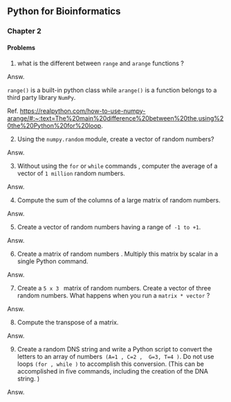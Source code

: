 
## Python for Bioinformatics 
### Chapter 2
#### Problems
1. what is the different between  ```range``` and ```arange``` functions ?

Answ.

```range()``` is a built-in python class while ```arange()``` is a function belongs to a third party library ```NumPy```.

Ref.
https://realpython.com/how-to-use-numpy-arange/#:~:text=The%20main%20difference%20between%20the,using%20the%20Python%20for%20loop.



2. Using the ```numpy.random``` module, create a vector of random numbers?

Answ.



3. Without using the ```for``` or ```while``` commands , computer the average of a vector of ```1 million``` random numbers.

Answ.


4. Compute the sum of the columns of a large matrix of random numbers. 

Answ.



5. Create a vector of random numbers having a range of``` -1 to +1```.

Answ.


6. Create a matrix of random numbers . Multiply this matrix by  scalar in a single Python command.

Answ.


7.  Create a ```5 x 3 ``` matrix of random numbers. Create a vector of three random numbers. What happens when you run a ```matrix * vector``` ? 


Answ.

8.  Compute the transpose of a matrix.

Answ.

9. Create a random DNS string and write a Python script to convert the letters to an array of numbers``` (A=1 , C=2 ,  G=3, T=4 )```. Do not use loops ```(for , while )``` to accomplish this conversion. (This can be accomplished in five commands, including the creation of the DNA string. )  

Answ.



